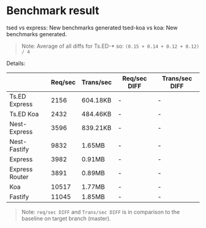 # Benchmark result

tsed vs express: New benchmarks generated
tsed-koa vs koa: New benchmarks generated.

> Note: 
> Average of all diffs for Ts.ED-* so: `(0.15 + 0.14 + 0.12 + 0.12) / 4`

Details:

|                | Req/sec | Trans/sec | Req/sec DIFF | Trans/sec DIFF |
| -------------- | ------- | --------- | ------------ | -------------- |
| Ts.ED Express  | 2156    | 604.18KB  | -            | -              |
| Ts.ED Koa      | 2432    | 484.46KB  | -            | -              |
| Nest-Express   | 3596    | 839.21KB  | -            | -              |
| Nest-Fastify   | 9832    | 1.65MB    | -            | -              |
| Express        | 3982    | 0.91MB    | -            | -              |
| Express Router | 3891    | 0.89MB    | -            | -              |
| Koa            | 10517   | 1.77MB    | -            | -              |
| Fastify        | 11045   | 1.85MB    | -            | -              |

> Note:
> `req/sec DIFF` and `Trans/sec DIFF` is in comparison to the baseline on target branch (master).